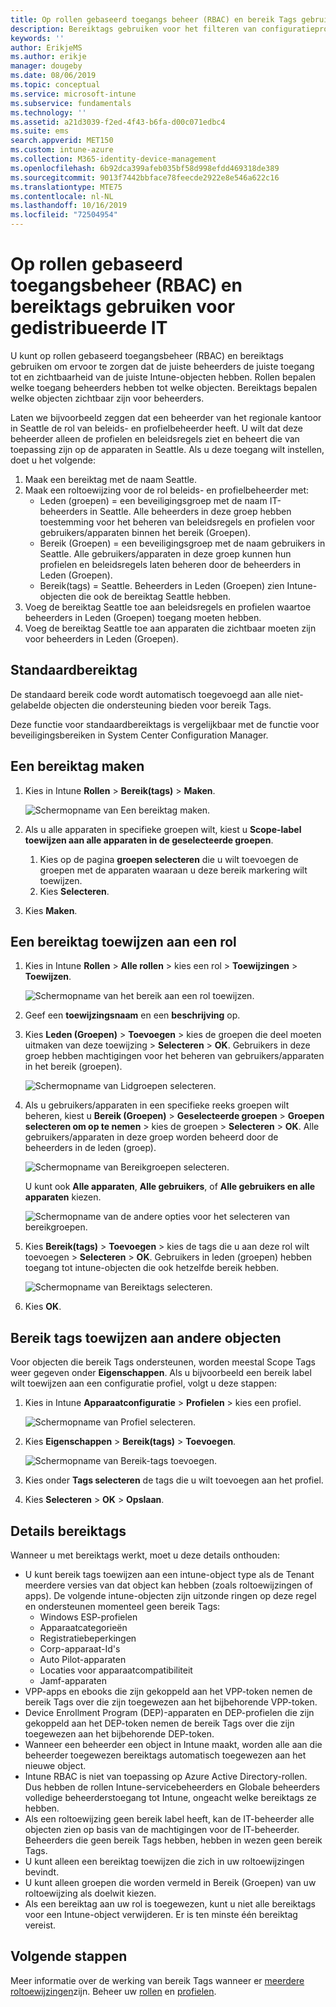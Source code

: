 ```yaml
---
title: Op rollen gebaseerd toegangs beheer (RBAC) en bereik Tags gebruiken voor gedistribueerde toegang in intune | Microsoft Docs
description: Bereiktags gebruiken voor het filteren van configuratieprofielen op specifieke rollen.
keywords: ''
author: ErikjeMS
ms.author: erikje
manager: dougeby
ms.date: 08/06/2019
ms.topic: conceptual
ms.service: microsoft-intune
ms.subservice: fundamentals
ms.technology: ''
ms.assetid: a21d3039-f2ed-4f43-b6fa-d00c071edbc4
ms.suite: ems
search.appverid: MET150
ms.custom: intune-azure
ms.collection: M365-identity-device-management
ms.openlocfilehash: 6b92dca399afeb035bf58d998efdd469318de389
ms.sourcegitcommit: 9013f7442bbface78feecde2922e8e546a622c16
ms.translationtype: MTE75
ms.contentlocale: nl-NL
ms.lasthandoff: 10/16/2019
ms.locfileid: "72504954"
---
```

# <a name="use-role-based-access-control-rbac-and-scope-tags-for-distributed-it"></a>Op rollen gebaseerd toegangsbeheer (RBAC) en bereiktags gebruiken voor gedistribueerde IT

U kunt op rollen gebaseerd toegangsbeheer (RBAC) en bereiktags gebruiken om ervoor te zorgen dat de juiste beheerders de juiste toegang tot en zichtbaarheid van de juiste Intune-objecten hebben. Rollen bepalen welke toegang beheerders hebben tot welke objecten. Bereiktags bepalen welke objecten zichtbaar zijn voor beheerders.

Laten we bijvoorbeeld zeggen dat een beheerder van het regionale kantoor in Seattle de rol van beleids- en profielbeheerder heeft. U wilt dat deze beheerder alleen de profielen en beleidsregels ziet en beheert die van toepassing zijn op de apparaten in Seattle. Als u deze toegang wilt instellen, doet u het volgende:

1. Maak een bereiktag met de naam Seattle.
2. Maak een roltoewijzing voor de rol beleids- en profielbeheerder met: 
    - Leden (groepen) = een beveiligingsgroep met de naam IT-beheerders in Seattle. Alle beheerders in deze groep hebben toestemming voor het beheren van beleidsregels en profielen voor gebruikers/apparaten binnen het bereik (Groepen).
    - Bereik (Groepen) = een beveiligingsgroep met de naam gebruikers in Seattle. Alle gebruikers/apparaten in deze groep kunnen hun profielen en beleidsregels laten beheren door de beheerders in Leden (Groepen). 
    - Bereik(tags) = Seattle. Beheerders in Leden (Groepen) zien Intune-objecten die ook de bereiktag Seattle hebben.
3. Voeg de bereiktag Seattle toe aan beleidsregels en profielen waartoe beheerders in Leden (Groepen) toegang moeten hebben.
4. Voeg de bereiktag Seattle toe aan apparaten die zichtbaar moeten zijn voor beheerders in Leden (Groepen). 

## <a name="default-scope-tag"></a>Standaardbereiktag
De standaard bereik code wordt automatisch toegevoegd aan alle niet-gelabelde objecten die ondersteuning bieden voor bereik Tags.

Deze functie voor standaardbereiktags is vergelijkbaar met de functie voor beveiligingsbereiken in System Center Configuration Manager. 

## <a name="to-create-a-scope-tag"></a>Een bereiktag maken

1. Kies in Intune **Rollen** > **Bereik(tags)**  > **Maken**.

    ![Schermopname van Een bereiktag maken.](./media/scope-tags/create-scope-tag.png)

3. Als u alle apparaten in specifieke groepen wilt, kiest u **Scope-label toewijzen aan alle apparaten in de geselecteerde groepen**.
    1. Kies op de pagina **groepen selecteren** die u wilt toevoegen de groepen met de apparaten waaraan u deze bereik markering wilt toewijzen.
    2. Kies **Selecteren**.
4. Kies **Maken**.

## <a name="to-assign-a-scope-tag-to-a-role"></a>Een bereiktag toewijzen aan een rol

1. Kies in Intune **Rollen** > **Alle rollen** > kies een rol > **Toewijzingen** > **Toewijzen**.

    ![Schermopname van het bereik aan een rol toewijzen.](./media/scope-tags/assign-scope-to-role.png)

2. Geef een **toewijzingsnaam** en een **beschrijving** op.
3. Kies **Leden (Groepen)**  > **Toevoegen** > kies de groepen die deel moeten uitmaken van deze toewijzing > **Selecteren** > **OK**. Gebruikers in deze groep hebben machtigingen voor het beheren van gebruikers/apparaten in het bereik (groepen).

    ![Schermopname van Lidgroepen selecteren.](./media/scope-tags/select-member-groups.png)

4. Als u gebruikers/apparaten in een specifieke reeks groepen wilt beheren, kiest u **Bereik (Groepen)**  > **Geselecteerde groepen** > **Groepen selecteren om op te nemen** > kies de groepen > **Selecteren** > **OK**. Alle gebruikers/apparaten in deze groep worden beheerd door de beheerders in de leden (groep).

    ![Schermopname van Bereikgroepen selecteren.](./media/scope-tags/select-scope-groups.png)

    U kunt ook **Alle apparaten**, **Alle gebruikers**, of **Alle gebruikers en alle apparaten** kiezen.

    ![Schermopname van de andere opties voor het selecteren van bereikgroepen.](./media/scope-tags/scope-group-other-options.png)
    
5. Kies **Bereik(tags)**  > **Toevoegen** > kies de tags die u aan deze rol wilt toevoegen > **Selecteren** > **OK**. Gebruikers in leden (groepen) hebben toegang tot intune-objecten die ook hetzelfde bereik hebben.

    ![Schermopname van Bereiktags selecteren.](./media/scope-tags/select-scope-tags.png)

6. Kies **OK**. 

## <a name="assign-scope-tags-to-other-objects"></a>Bereik tags toewijzen aan andere objecten

Voor objecten die bereik Tags ondersteunen, worden meestal Scope Tags weer gegeven onder **Eigenschappen**. Als u bijvoorbeeld een bereik label wilt toewijzen aan een configuratie profiel, volgt u deze stappen:

1. Kies in Intune **Apparaatconfiguratie** > **Profielen** > kies een profiel.

    ![Schermopname van Profiel selecteren.](./media/scope-tags/choose-profile.png)

2. Kies **Eigenschappen** > **Bereik(tags)**  > **Toevoegen**.

    ![Schermopname van Bereik-tags toevoegen.](./media/scope-tags/add-scope-tags.png)

3. Kies onder **Tags selecteren** de tags die u wilt toevoegen aan het profiel.
4. Kies **Selecteren** > **OK** > **Opslaan**.


## <a name="scope-tag-details"></a>Details bereiktags
Wanneer u met bereiktags werkt, moet u deze details onthouden: 

- U kunt bereik tags toewijzen aan een intune-object type als de Tenant meerdere versies van dat object kan hebben (zoals roltoewijzingen of apps).
  De volgende intune-objecten zijn uitzonde ringen op deze regel en ondersteunen momenteel geen bereik Tags:
    - Windows ESP-profielen
    - Apparaatcategorieën
    - Registratiebeperkingen
    - Corp-apparaat-Id's
    - Auto Pilot-apparaten
    - Locaties voor apparaatcompatibiliteit
    - Jamf-apparaten
- VPP-apps en ebooks die zijn gekoppeld aan het VPP-token nemen de bereik Tags over die zijn toegewezen aan het bijbehorende VPP-token.
- Device Enrollment Program (DEP)-apparaten en DEP-profielen die zijn gekoppeld aan het DEP-token nemen de bereik Tags over die zijn toegewezen aan het bijbehorende DEP-token.
- Wanneer een beheerder een object in Intune maakt, worden alle aan die beheerder toegewezen bereiktags automatisch toegewezen aan het nieuwe object.
- Intune RBAC is niet van toepassing op Azure Active Directory-rollen. Dus hebben de rollen Intune-servicebeheerders en Globale beheerders volledige beheerderstoegang tot Intune, ongeacht welke bereiktags ze hebben.
- Als een roltoewijzing geen bereik label heeft, kan de IT-beheerder alle objecten zien op basis van de machtigingen voor de IT-beheerder. Beheerders die geen bereik Tags hebben, hebben in wezen geen bereik Tags.
- U kunt alleen een bereiktag toewijzen die zich in uw roltoewijzingen bevindt.
- U kunt alleen groepen die worden vermeld in Bereik (Groepen) van uw roltoewijzing als doelwit kiezen.
- Als een bereiktag aan uw rol is toegewezen, kunt u niet alle bereiktags voor een Intune-object verwijderen. Er is ten minste één bereiktag vereist.

## <a name="next-steps"></a>Volgende stappen

Meer informatie over de werking van bereik Tags wanneer er [meerdere roltoewijzingen](role-based-access-control.md#multiple-role-assignments)zijn.
Beheer uw [rollen](role-based-access-control.md) en [profielen](../configuration/device-profile-assign.md).
